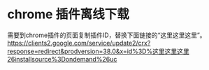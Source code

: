 # chrome 插件离线下载
需要到chrome插件的页面复制插件ID，替换下面链接的“这里这里这里”。
https://clients2.google.com/service/update2/crx?response=redirect&prodversion=38.0&x=id%3D%这里这里这里26installsource%3Dondemand%26uc
